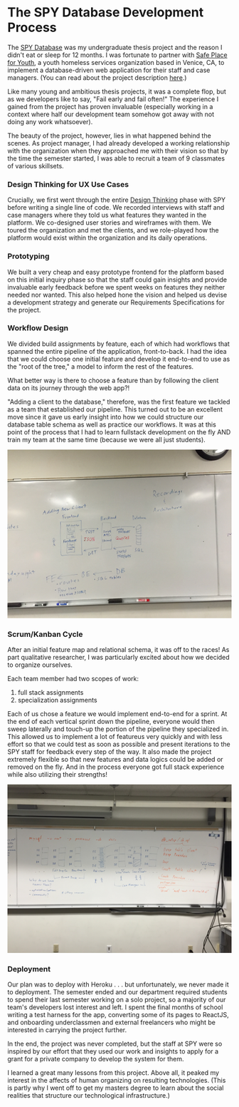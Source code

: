 # The SPY Database Development Process

The [SPY Database](https://github.com/cf7/SPY) was my undergraduate thesis project and the reason I didn't eat or sleep for 12 months. I was fortunate to partner with [Safe Place for Youth](https://www.safeplaceforyouth.org/), a youth homeless services organization based in Venice, CA, to implement a database-driven web application for their staff and case managers. (You can read about the project description [here](https://github.com/cf7/SPY/blob/master/docs/Project_Proposal.md).) 

Like many young and ambitious thesis projects, it was a complete flop, but as we developers like to say, "Fail early and fail often!" The experience I gained from the project has proven invaluable (especially working in a context where half our development team somehow got away with not doing any work whatsoever).

The beauty of the project, however, lies in what happened behind the scenes. As project manager, I had already developed a working relationship with the organization when they approached me with their vision so that by the time the semester started, I was able to recruit a team of 9 classmates of various skillsets.

### Design Thinking for UX Use Cases
Crucially, we first went through the entire [Design Thinking](https://web.stanford.edu/~mshanks/MichaelShanks/files/509554.pdf) phase with SPY before writing a single line of code. We recorded interviews with staff and case managers where they told us what features they wanted in the platform. We co-designed user stories and wireframes with them. We toured the organization and met the clients, and we role-played how the platform would exist within the organization and its daily operations.

### Prototyping
We built a very cheap and easy prototype frontend for the platform based on this initial inquiry phase so that the staff could gain insights and provide invaluable early feedback before we spent weeks on features they neither needed nor wanted. This also helped hone the vision and helped us devise a development strategy and generate our Requirements Specifications for the project.

### Workflow Design
We divided build assignments by feature, each of which had workflows that spanned the entire pipeline of the application, front-to-back. I had the idea that we could choose one initial feature and develop it end-to-end to use as the "root of the tree," a model to inform the rest of the features. 

What better way is there to choose a feature than by following the client data on its journey through the web app?!

"Adding a client to the database," therefore, was the first feature we tackled as a team that established our pipeline. This turned out to be an excellent move since it gave us early insight into how we could structure our database table schema as well as practice our workflows. It was at this point of the process that I had to learn fullstack development on the fly AND train my team at the same time (because we were all just students).

![IMG_2242.JPG](https://github.com/cf7/cf7/blob/main/images/IMG_2242.JPG?raw=True)

### Scrum/Kanban Cycle
After an initial feature map and relational schema, it was off to the races! As part qualitative researcher, I was particularly excited about how we decided to organize ourselves. 

Each team member had two scopes of work: 

1) full stack assignments
2) specialization assignments

Each of us chose a feature we would implement end-to-end for a sprint. At the end of each vertical sprint down the pipeline, everyone would then sweep laterally and touch-up the portion of the pipeline they specialized in. This allowed us to implement a lot of featureus very quickly and with less effort so that we could test as soon as possible and present iterations to the SPY staff for feedback every step of the way. It also made the project extremely flexible so that new features and data logics could be added or removed on the fly. And in the process everyone got full stack experience while also utilizing their strengths!

![IMG_2244.JPG](https://github.com/cf7/cf7/blob/main/images/IMG_2244.JPG?raw=True)

### Deployment

Our plan was to deploy with Heroku . . . but unfortunately, we never made it to deployment. The semester ended and our department required students to spend their last semester working on a solo project, so a majority of our team's developers lost interest and left. I spent the final months of school writing a test harness for the app, converting some of its pages to ReactJS, and onboarding underclassmen and external freelancers who might be interested in carrying the project further. 

In the end, the project was never completed, but the staff at SPY were so inspired by our effort that they used our work and insights to apply for a grant for a private company to develop the system for them.


I learned a great many lessons from this project. Above all, it peaked my interest in the affects of human organizing on resulting technologies. (This is partly why I went off to get my masters degree to learn about the social realities that structure our technological infrastructure.)
